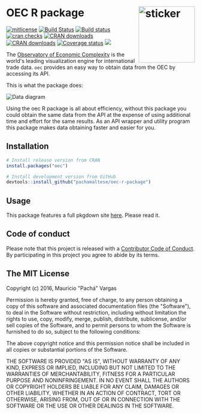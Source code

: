 
<!-- README.md is generated from README.Rmd. Please edit that file -->
OEC R package <img src="http://pacha.hk/oec/observatory.png" width=150 align="right" alt="sticker"/>
====================================================================================================

[![mitlicense](https://img.shields.io/badge/License-MIT-green.svg)](https://opensource.org/licenses/MIT) [![Build Status](https://travis-ci.org/pachamaltese/oec.svg?branch=master)](https://travis-ci.org/pachamaltese/oec) [![Build status](https://ci.appveyor.com/api/projects/status/5xvlffxy8ro4wc34?svg=true)](https://ci.appveyor.com/project/pachamaltese/oec) [![cran checks](https://cranchecks.info/badges/summary/oec)](https://cran.r-project.org/web/checks/check_results_oec.html) [![CRAN downloads](http://cranlogs.r-pkg.org/badges/oec)](http://cran.rstudio.com/web/packages/oec/index.html) [![CRAN downloads](http://cranlogs.r-pkg.org/badges/grand-total/oec)](http://cran.rstudio.com/web/packages/oec/index.html) [![Coverage status](https://codecov.io/gh/pachamaltese/oec/branch/master/graph/badge.svg)](https://codecov.io/github/pachamaltese/oec?branch=master) [![](https://badges.ropensci.org/217_status.svg)](https://github.com/ropensci/onboarding/issues/217)

The [Observatory of Economic Complexity](https://atlas.media.mit.edu/en/) is the world's leading visualization engine for international trade data. `oec` provides an easy way to obtain data from the OEC by accessing its API.

This is what the package does:

![Data diagram](http://pacha.hk/oec/data-diagram.svg)

Using the oec R package is all about efficiency, without this package you could obtain the same data from the API at the expense of using additional time and effort for the same results. As an API wrapper and utility program this package makes data obtaining faster and easier for you.

Installation
------------

``` r
# Install release version from CRAN
install.packages("oec")

# Install development version from GitHub
devtools::install_github("pachamaltese/oec-r-package")
```

Usage
-----

This package features a full pkgdown site [here](http://pacha.hk/oec/). Please read it.

Code of conduct
---------------

Please note that this project is released with a [Contributor Code of Conduct](CODE_OF_CONDUCT.md). By participating in this project you agree to abide by its terms.

The MIT License
---------------

Copyright (c) 2016, Mauricio "Pachá" Vargas

Permission is hereby granted, free of charge, to any person obtaining a copy of this software and associated documentation files (the "Software"), to deal in the Software without restriction, including without limitation the rights to use, copy, modify, merge, publish, distribute, sublicense, and/or sell copies of the Software, and to permit persons to whom the Software is furnished to do so, subject to the following conditions:

The above copyright notice and this permission notice shall be included in all copies or substantial portions of the Software.

THE SOFTWARE IS PROVIDED "AS IS", WITHOUT WARRANTY OF ANY KIND, EXPRESS OR IMPLIED, INCLUDING BUT NOT LIMITED TO THE WARRANTIES OF MERCHANTABILITY, FITNESS FOR A PARTICULAR PURPOSE AND NONINFRINGEMENT. IN NO EVENT SHALL THE AUTHORS OR COPYRIGHT HOLDERS BE LIABLE FOR ANY CLAIM, DAMAGES OR OTHER LIABILITY, WHETHER IN AN ACTION OF CONTRACT, TORT OR OTHERWISE, ARISING FROM, OUT OF OR IN CONNECTION WITH THE SOFTWARE OR THE USE OR OTHER DEALINGS IN THE SOFTWARE.

